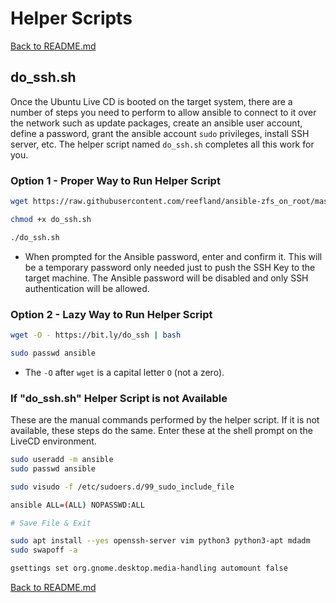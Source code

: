 # Helper Scripts

[Back to README.md](../README.md)

## do_ssh.sh

Once the Ubuntu Live CD is booted on the target system, there are a number of steps you need to perform to allow ansible to connect to it over the network such as update packages, create an ansible user account, define a password, grant the ansible account `sudo` privileges, install SSH server, etc.  The helper script named `do_ssh.sh` completes all this work for you.  

### Option 1 - Proper Way to Run Helper Script

```bash
wget https://raw.githubusercontent.com/reefland/ansible-zfs_on_root/master/files/do_ssh.sh

chmod +x do_ssh.sh

./do_ssh.sh
```

* When prompted for the Ansible password, enter and confirm it.  This will be a temporary password only needed just to push the SSH Key to the target machine.  The Ansible password will be disabled and only SSH authentication will be allowed.

### Option 2 - Lazy Way to Run Helper Script

```bash
wget -O - https://bit.ly/do_ssh | bash

sudo passwd ansible
```

* The `-O` after `wget` is a capital letter `O` (not a zero).

### If "do_ssh.sh" Helper Script is not Available

These are the manual commands performed by the helper script.  If it is not available, these steps do the same.  Enter these at the shell prompt on the LiveCD environment.

```bash
sudo useradd -m ansible
sudo passwd ansible

sudo visudo -f /etc/sudoers.d/99_sudo_include_file

ansible ALL=(ALL) NOPASSWD:ALL

# Save File & Exit

sudo apt install --yes openssh-server vim python3 python3-apt mdadm
sudo swapoff -a

gsettings set org.gnome.desktop.media-handling automount false
```

[Back to README.md](../README.md)

